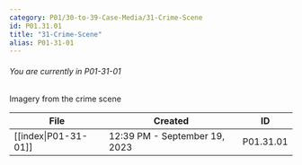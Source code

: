 ```yaml
---
category: P01/30-to-39-Case-Media/31-Crime-Scene
id: P01.31.01
title: "31-Crime-Scene"
alias: P01-31-01
---
```

###### You are currently in P01-31-01

Imagery from the crime scene

| File                                                                                      | Created                       | ID        |
| ----------------------------------------------------------------------------------------- | ----------------------------- | --------- |
| [[index\|P01-31-01]] | 12:39 PM - September 19, 2023 | P01.31.01 |


